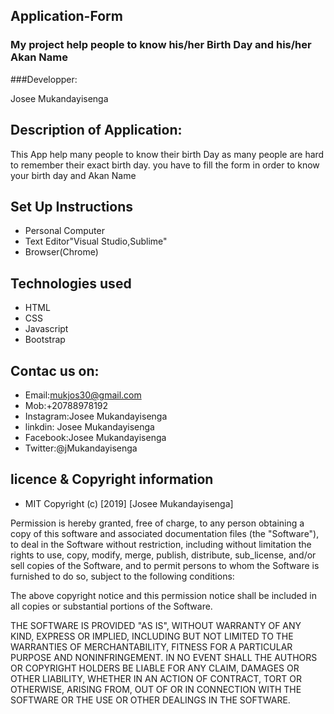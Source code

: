 ## Application-Form


 ### My project help people to know his/her Birth Day and his/her Akan Name 

 ###Developper:

 Josee Mukandayisenga


 ## Description of Application:

  This App help many people to know their birth Day as many people are hard to remember their exact birth day.
  you have to fill the form in order to know your birth day and Akan Name

  ## Set Up Instructions

  + Personal Computer
  + Text Editor"Visual Studio,Sublime"
 +  Browser(Chrome)
 ## Technologies used

   + HTML
  +  CSS
   + Javascript
   + Bootstrap

## Contac us on:

   + Email:mukjos30@gmail.com
   + Mob:+20788978192
  +  Instagram:Josee Mukandayisenga
   + linkdin: Josee Mukandayisenga
   + Facebook:Josee Mukandayisenga
   + Twitter:@jMukandayisenga
## licence & Copyright information
 + MIT
Copyright (c) [2019] [Josee Mukandayisenga]

Permission is hereby granted, free of charge, to any person obtaining a copy of this software and associated documentation files (the "Software"), to deal in the Software without restriction, including without limitation the rights to use, copy, modify, merge, publish, distribute, sub_license, and/or sell copies of the Software, and to permit persons to whom the Software is furnished to do so, subject to the following conditions:

The above copyright notice and this permission notice shall be included in all copies or substantial portions of the Software.

THE SOFTWARE IS PROVIDED "AS IS", WITHOUT WARRANTY OF ANY KIND, EXPRESS OR IMPLIED, INCLUDING BUT NOT LIMITED TO THE WARRANTIES OF MERCHANTABILITY, FITNESS FOR A PARTICULAR PURPOSE AND NONINFRINGEMENT. IN NO EVENT SHALL THE AUTHORS OR COPYRIGHT HOLDERS BE LIABLE FOR ANY CLAIM, DAMAGES OR OTHER LIABILITY, WHETHER IN AN ACTION OF CONTRACT, TORT OR OTHERWISE, ARISING FROM, OUT OF OR IN CONNECTION WITH THE SOFTWARE OR THE USE OR OTHER DEALINGS IN THE SOFTWARE.



